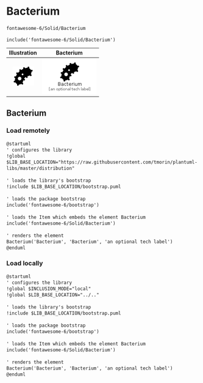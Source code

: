 # Bacterium


```text
fontawesome-6/Solid/Bacterium
```

```text
include('fontawesome-6/Solid/Bacterium')
```



| Illustration | Bacterium |
| :---: | :---: |
| ![illustration for Illustration](../../fontawesome-6/Solid/Bacterium.png) | ![illustration for Bacterium](../../fontawesome-6/Solid/Bacterium.Local.png) |




## Bacterium

### Load remotely
```plantuml
@startuml
' configures the library
!global $LIB_BASE_LOCATION="https://raw.githubusercontent.com/tmorin/plantuml-libs/master/distribution"

' loads the library's bootstrap
!include $LIB_BASE_LOCATION/bootstrap.puml

' loads the package bootstrap
include('fontawesome-6/bootstrap')

' loads the Item which embeds the element Bacterium
include('fontawesome-6/Solid/Bacterium')

' renders the element
Bacterium('Bacterium', 'Bacterium', 'an optional tech label')
@enduml
```

### Load locally
```plantuml
@startuml
' configures the library
!global $INCLUSION_MODE="local"
!global $LIB_BASE_LOCATION="../.."

' loads the library's bootstrap
!include $LIB_BASE_LOCATION/bootstrap.puml

' loads the package bootstrap
include('fontawesome-6/bootstrap')

' loads the Item which embeds the element Bacterium
include('fontawesome-6/Solid/Bacterium')

' renders the element
Bacterium('Bacterium', 'Bacterium', 'an optional tech label')
@enduml
```

